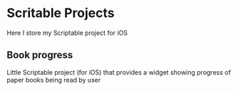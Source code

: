 # Scritable Projects
Here I store my Scriptable project for iOS

## Book progress
Little Scriptable project (for iOS) that provides a widget showing progress of paper books being read by user
